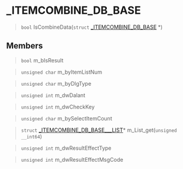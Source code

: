 # _ITEMCOMBINE_DB_BASE
 
> `bool` IsCombineData(`struct` [_ITEMCOMBINE_DB_BASE](lua/classes/_ITEMCOMBINE_DB_BASE.md) *)
 
## Members
 
> `bool` m_bIsResult
 
> `unsigned char` m_byItemListNum
 
> `unsigned char` m_byDlgType
 
> `unsigned int` m_dwDalant
 
> `unsigned int` m_dwCheckKey
 
> `unsigned char` m_bySelectItemCount
 
> `struct` [_ITEMCOMBINE_DB_BASE___LIST](lua/classes/_ITEMCOMBINE_DB_BASE___LIST.md)* m_List_get(`unsigned __int64`)
 
> `unsigned int` m_dwResultEffectType
 
> `unsigned int` m_dwResultEffectMsgCode
 
